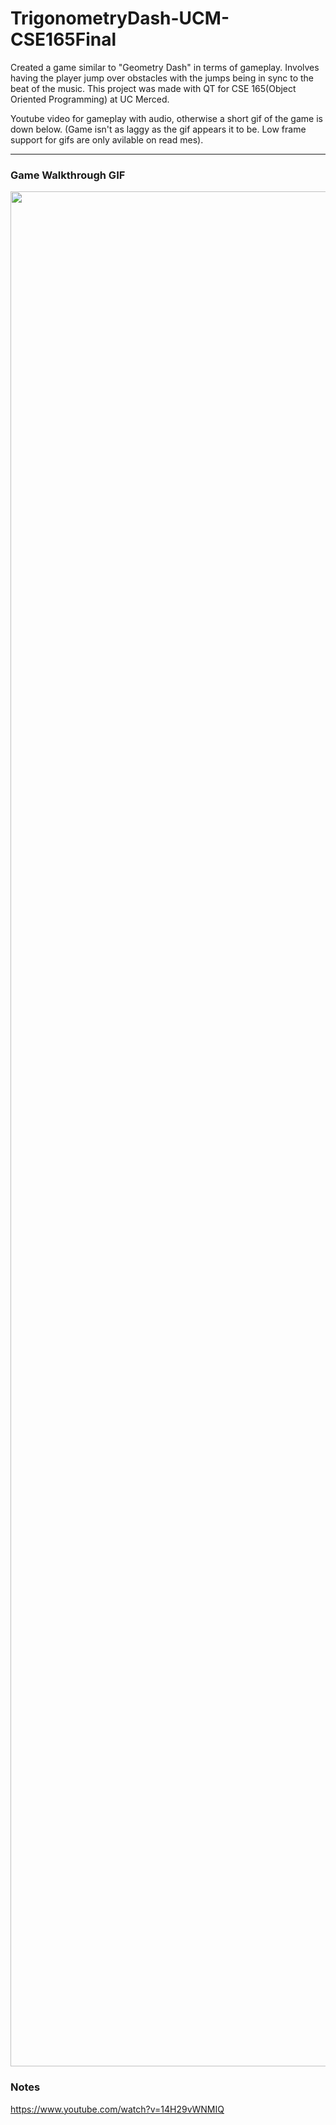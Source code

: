 # TrigonometryDash-UCM-CSE165Final

Created a game similar to "Geometry Dash" in terms of gameplay. Involves having the player jump over obstacles with the jumps being in sync to the beat of the music.  This project was made with QT for CSE 165(Object Oriented Programming) at UC Merced.

Youtube video for gameplay with audio, otherwise a short gif of the game is down below. (Game isn't as laggy as the gif appears it to be. Low frame support for gifs are only avilable on read mes).

---



### Game Walkthrough GIF

<img src="http://g.recordit.co/aEKWktEj3j.gif" width=3000><br>

### Notes

https://www.youtube.com/watch?v=14H29vWNMIQ
